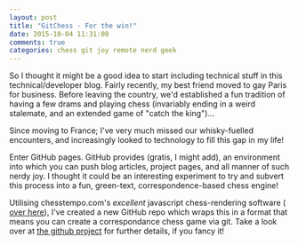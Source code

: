```yaml
---
layout: post
title: "GitChess - For the win!"
date: 2015-10-04 11:31:00
comments: true
categories: chess git joy remote nerd geek
---
```

So I thought it might be a good idea to start including technical stuff in this technical/developer blog.  Fairly recently,
my best friend moved to gay Paris for business.  Before leaving the country, we'd established a fun tradition of having a few
drams and playing chess (invariably ending in a weird stalemate, and an extended game of "catch the king")...

Since moving to France; I've very much missed our whisky-fuelled encounters, and increasingly looked to technology to fill this
gap in my life!

Enter GitHub pages.  GitHub provides (gratis, I might add), an environment into which you can push blog articles, project pages,
and all manner of such nerdy joy.  I thought it could be an interesting experiment to try and subvert this process into a fun,
green-text, correspondence-based chess engine!

Utilising chesstempo.com's *excellent* javascript chess-rendering software (<a href="http://chesstempo.com/pgn-viewer.html"> over here</a>),
I've created a new GitHub repo which wraps this in a format that means you can create a correspondance chess game via git.  Take
a look over at <a href="https://github.com/thesheps/chess">the github project</a> for further details, if you fancy it!
